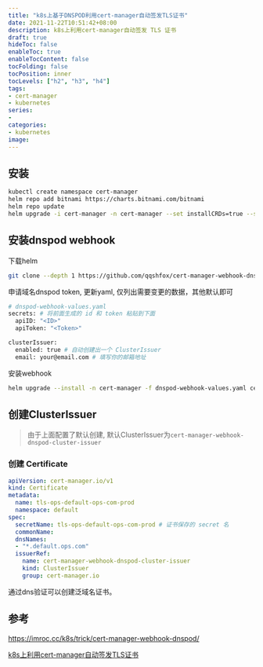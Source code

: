 ```yaml
---
title: "k8s上基于DNSPOD利用cert-manager自动签发TLS证书"
date: 2021-11-22T10:51:42+08:00
description: k8s上利用cert-manager自动签发 TLS 证书
draft: true
hideToc: false
enableToc: true
enableTocContent: false
tocFolding: false
tocPosition: inner
tocLevels: ["h2", "h3", "h4"]
tags:
- cert-manager
- kubernetes
series:
-
categories:
- kubernetes
image:
---
```


## 安装

```bash
kubectl create namespace cert-manager
helm repo add bitnami https://charts.bitnami.com/bitnami
helm repo update
helm upgrade -i cert-manager -n cert-manager --set installCRDs=true --set leaderElection.namespace=cert-manager bitnami/cert-manager
```

## 安装dnspod webhook

下载helm

```bash
git clone --depth 1 https://github.com/qqshfox/cert-manager-webhook-dnspod.git
```

申请域名dnspod token, 更新yaml, 仅列出需要变更的数据，其他默认即可

```bash
# dnspod-webhook-values.yaml
secrets: # 将前面生成的 id 和 token 粘贴到下面
  apiID: "<ID>"
  apiToken: "<Token>"

clusterIssuer:
  enabled: true # 自动创建出一个 ClusterIssuer
  email: your@email.com # 填写你的邮箱地址
```

安装webhook

```bash
helm upgrade --install -n cert-manager -f dnspod-webhook-values.yaml cert-manager-webhook-dnspod ./deploy/cert-manager-webhook-dnspod
```

## 创建ClusterIssuer

> 由于上面配置了默认创建, 默认ClusterIssuer为`cert-manager-webhook-dnspod-cluster-issuer`

### 创建 Certificate

```yaml
apiVersion: cert-manager.io/v1
kind: Certificate
metadata:
  name: tls-ops-default-ops-com-prod
  namespace: default
spec:
  secretName: tls-ops-default-ops-com-prod # 证书保存的 secret 名
  commonName: 
  dnsNames:
  - "*.default.ops.com"
  issuerRef:
    name: cert-manager-webhook-dnspod-cluster-issuer
    kind: ClusterIssuer
    group: cert-manager.io
```

通过dns验证可以创建泛域名证书。


## 参考

https://imroc.cc/k8s/trick/cert-manager-webhook-dnspod/

[k8s上利用cert-manager自动签发TLS证书](/posts/cert-manager-install/)